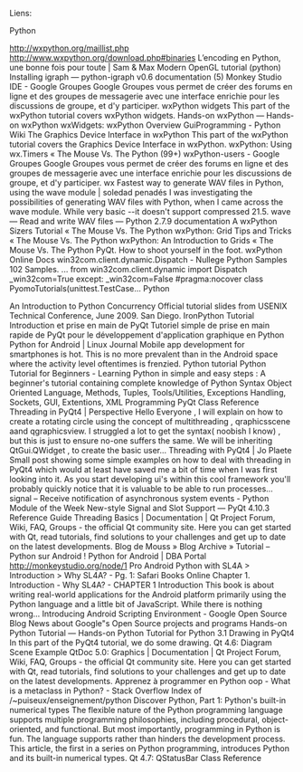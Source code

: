 Liens:

Python

http://wxpython.org/maillist.php
http://www.wxpython.org/download.php#binaries
L’encoding en Python, une bonne fois pour toute | Sam & Max
Modern OpenGL tutorial (python)
Installing igraph — python-igraph v0.6 documentation
(5) Monkey Studio IDE - Google Groupes
Google Groupes vous permet de créer des forums en ligne et des groupes de messagerie avec une interface enrichie pour les discussions de groupe, et d'y participer.
wxPython widgets
This part of the wxPython tutorial covers wxPython widgets.
Hands-on wxPython — Hands-on wxPython
wxWidgets: wxPython Overview
GuiProgramming - Python Wiki
The Graphics Device Interface in wxPython
This part of the wxPython tutorial covers the Graphics Device Interface in wxPython.
wxPython: Using wx.Timers « The Mouse Vs. The Python
(99+) wxPython-users - Google Groupes
Google Groupes vous permet de créer des forums en ligne et des groupes de messagerie avec une interface enrichie pour les discussions de groupe, et d'y participer.
wx
Fastest way to generate WAV files in Python, using the wave module | soledad penadés
I was investigating the possibilities of generating WAV files with Python, when I came across the wave module. While very basic --it doesn't support compressed
21.5. wave — Read and write WAV files — Python 2.7.9 documentation
A wxPython Sizers Tutorial « The Mouse Vs. The Python
wxPython: Grid Tips and Tricks « The Mouse Vs. The Python
wxPython: An Introduction to Grids « The Mouse Vs. The Python
PyQt. How to shoot yourself in the foot.
wxPython Online Docs
win32com.client.dynamic.Dispatch - Nullege Python Samples
102 Samples. ... from win32com.client.dynamic import Dispatch _win32com=True except: _win32com=False #pragma:nocover class PyomoTutorials(unittest.TestCase...
Python

An Introduction to Python Concurrency
Official tutorial slides from USENIX Technical Conference, June 2009. San Diego.
IronPython Tutorial
Introduction et prise en main de PyQt
Tutoriel simple de prise en main rapide de PyQt pour le développement d'application graphique en Python
Python for Android | Linux Journal
Mobile app development for smartphones is hot. This is no more prevalent than in the Android space where the activity level oftentimes is frenzied.
Python tutorial
Python Tutorial for Beginners - Learning Python in simple and easy steps : A beginner's tutorial containing complete knowledge of Python Syntax Object Oriented Language, Methods, Tuples, Tools/Utilities, Exceptions Handling, Sockets, GUI, Extentions, XML Programming
PyQt Class Reference
Threading in PyQt4 | Perspective
Hello Everyone , I will explain on how to create a rotating circle using the concept of multithreading , qraphicsscene aand qgraphicsview. I struggled a lot to get the syntax( noobish I know) , but this is just to ensure no-one suffers the same. We will be inheriting QtGui.QWidget , to create the basic user…
Threading with PyQt4 | Jo Plaete
Small post showing some simple examples on how to deal with threading in PyQt4 which would at least have saved me a bit of time when I was first looking into it. As you start developing ui's within this cool framework you'll probably quickly notice that it is valuable to be able to run processes…
signal – Receive notification of asynchronous system events - Python Module of the Week
New-style Signal and Slot Support — PyQt 4.10.3 Reference Guide
Threading Basics | Documentation | Qt Project
Forum, Wiki, FAQ, Groups - the official Qt community site. Here you can get started with Qt, read tutorials, find solutions to your challenges and get up to date on the latest developments.
Blog de Mouss » Blog Archive » Tutorial – Python sur Android !
Python for Android | DBA Portal
http://monkeystudio.org/node/1
Pro Android Python with SL4A > Introduction > Why SL4A? - Pg. 1: Safari Books Online
Chapter 1. Introduction - Why SL4A? - CHAPTER 1 Introduction This book is about writing real-world applications for the Android platform primarily using the Python language and a little bit of JavaScript. While there is nothing wrong...
Introducing Android Scripting Environment - Google Open Source Blog
News about Google"s Open Source projects and programs
Hands-on Python Tutorial — Hands-on Python Tutorial for Python 3.1
Drawing in PyQt4
In this part of the PyQt4 tutorial, we do some drawing.
Qt 4.6: Diagram Scene Example
QtDoc 5.0: Graphics | Documentation | Qt Project
Forum, Wiki, FAQ, Groups - the official Qt community site. Here you can get started with Qt, read tutorials, find solutions to your challenges and get up to date on the latest developments.
Apprenez à programmer en Python
oop - What is a metaclass in Python? - Stack Overflow
Index of /~puiseux/enseignement/python
Discover Python, Part 1: Python's built-in numerical types
The flexible nature of the Python programming language supports multiple programming philosophies, including procedural, object-oriented, and functional. But most importantly, programming in Python is fun. The language supports rather than hinders the development process. This article, the first in a series on Python programming, introduces Python and its built-in numerical types.
Qt 4.7: QStatusBar Class Reference
